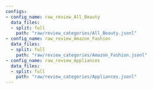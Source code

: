 ```yaml
---
configs:
- config_name: raw_review_All_Beauty
  data_files:
  - split: full
    path: "raw/review_categories/All_Beauty.jsonl"
- config_name: raw_review_Amazon_Fashion
  data_files:
  - split: full
    path: "raw/review_categories/Amazon_Fashion.jsonl"
- config_name: raw_review_Appliances
  data_files:
  - split: full
    path: "raw/review_categories/Appliances.jsonl"
---
```

